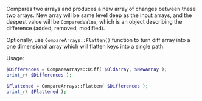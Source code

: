 Compares two arrays and produces a new array of changes between these two arrays.
New array will be same level deep as the input arrays, and the deepest value will be `ComparedValue`,
which is an object describing the difference (added, removed, modified).

Optionally, use `CompareArrays::Flatten()` function to turn diff array
into a one dimensional array which will flatten keys into a single path.

Usage:
```php
$Differences = CompareArrays::Diff( $OldArray, $NewArray );
print_r( $Differences );

$Flattened = CompareArrays::Flatten( $Differences );
print_r( $Flattened );
```
